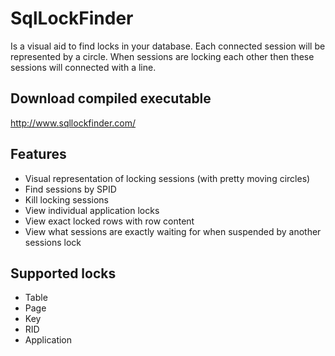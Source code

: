 # SqlLockFinder
Is a visual aid to find locks in your database.
Each connected session will be represented by a circle.  When sessions are locking each other then these sessions will connected with a line.

## Download compiled executable
http://www.sqllockfinder.com/

## Features
- Visual representation of locking sessions (with pretty moving circles)
- Find sessions by SPID
- Kill locking sessions
- View individual application locks
- View exact locked rows with row content
- View what sessions are exactly waiting for when suspended by another sessions lock

## Supported locks
- Table
- Page
- Key
- RID
- Application


